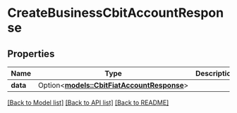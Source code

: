 # CreateBusinessCbitAccountResponse

## Properties

Name | Type | Description | Notes
------------ | ------------- | ------------- | -------------
**data** | Option<[**models::CbitFiatAccountResponse**](CbitFiatAccountResponse.md)> |  | [optional]

[[Back to Model list]](../README.md#documentation-for-models) [[Back to API list]](../README.md#documentation-for-api-endpoints) [[Back to README]](../README.md)


